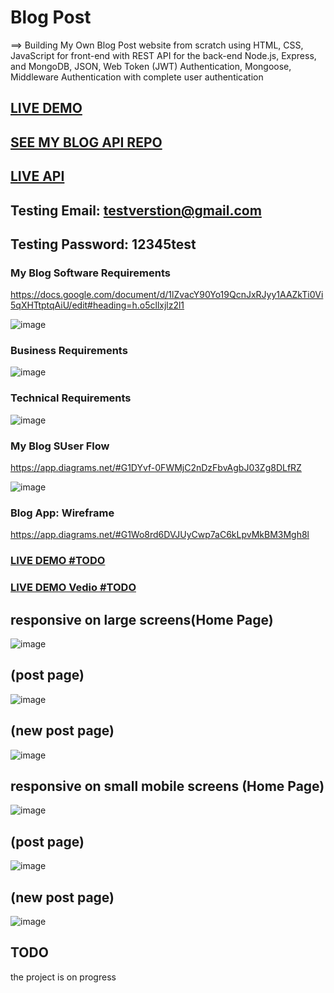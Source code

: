 

# Blog Post
==> Building My Own Blog Post website from scratch using HTML, CSS, JavaScript for front-end with REST API for the back-end 
Node.js, Express, and MongoDB, JSON, Web Token (JWT) Authentication, Mongoose, Middleware Authentication with complete user authentication


##  <a href="https://saddamarbaa-blog.netlify.app/">LIVE DEMO</a>


##  <a href="https://github.com/saddamarbaa/blog-api">SEE MY BLOG API REPO</a>
 
 
 ## <a href="https://blog-post-api-sadam.herokuapp.com">LIVE API</a>


##   Testing Email:      testverstion@gmail.com
##   Testing Password:    12345test



### My Blog Software Requirements
https://docs.google.com/document/d/1lZvacY90Yo19QcnJxRJyy1AAZkTi0Vi5qXHTtptqAiU/edit#heading=h.o5cllxjlz2l1

![image](https://user-images.githubusercontent.com/51326421/111891042-f857f580-8a21-11eb-8bb9-310f0c666f91.png)

### Business Requirements

![image](https://user-images.githubusercontent.com/51326421/111891112-b4192500-8a22-11eb-92e9-20854d336b57.png)



### Technical Requirements

![image](https://user-images.githubusercontent.com/51326421/111891149-33a6f400-8a23-11eb-9f98-bea822a938f3.png)



### My Blog SUser Flow
https://app.diagrams.net/#G1DYvf-0FWMjC2nDzFbvAgbJ03Zg8DLfRZ

![image](https://user-images.githubusercontent.com/51326421/111890990-5b955800-8a21-11eb-89db-3f552bd8f7ff.png)


### Blog App: Wireframe
https://app.diagrams.net/#G1Wo8rd6DVJUyCwp7aC6kLpvMkBM3Mgh8l


### <a href="">LIVE DEMO #TODO</a>

 
### <a href="https://www.loom.com/share/23484b8752184488857fe986326fffea">LIVE DEMO Vedio #TODO</a>
 
 

## responsive on large screens(Home Page)

![image](https://user-images.githubusercontent.com/51326421/117004584-6aee0d80-ad10-11eb-80c9-2fdffdbd995a.png)



## (post page)

![image](https://user-images.githubusercontent.com/51326421/111890083-ed4c9780-8a18-11eb-8a38-f4c52aa98514.png)



## (new post page)

![image](https://user-images.githubusercontent.com/51326421/111890191-c17de180-8a19-11eb-9ddf-08f49166a7ef.png)


## responsive on small mobile screens (Home Page)

![image](https://user-images.githubusercontent.com/51326421/117004176-fc10b480-ad0f-11eb-8d8c-172ae235a448.png)



## (post page)

![image](https://user-images.githubusercontent.com/51326421/111890141-53391f00-8a19-11eb-821d-a83a60b23b6c.png)



## (new post page)

![image](https://user-images.githubusercontent.com/51326421/111890234-233e4b80-8a1a-11eb-987f-716c9aebee8d.png)


## TODO
the project is on progress 



